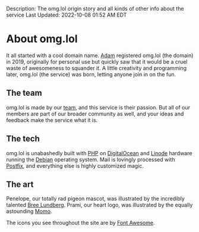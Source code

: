 Description: The omg.lol origin story and all kinds of other info about the service
Last Updated: 2022-10-08 01:52 AM EDT

# About omg.lol

It all started with a cool domain name. [Adam](https://adam.omg.lol) registered omg.lol (the domain) in 2019, originally for personal use but quickly saw that it would be a cruel waste of awesomeness to squander it. A little creativity and programming later, omg.lol (the service) was born, letting anyone join in on the fun.

## The team

omg.lol is made by our [team](https://staff.lol), and this service is their passion. But all of our members are part of our broader community as well, and your ideas and feedback make the service what it is.

## The tech

omg.lol is unabashedly built with [PHP](https://www.php.net) on [DigitalOcean](https://digitalocean.com) and [Linode](https://linode.com) hardware running the [Debian](https://www.debian.org/intro/about) operating system. Mail is lovingly processed with [Postfix](http://www.postfix.org), and everything else is highly customized magic. <i class="fas fa-sparkles"></i> <i class="fa-solid fa-sparkles"></i>

## The art

Penelope, our totally rad pigeon mascot, was illustrated by the incredibly talented [Bree Lundberg](https://breelundberg.com). Prami, our heart logo, was illustrated by the equally astounding [Momo](https://www.heyheymomo.com).

The icons you see throughout the site are by [Font Awesome](https://fontawesome.com).

